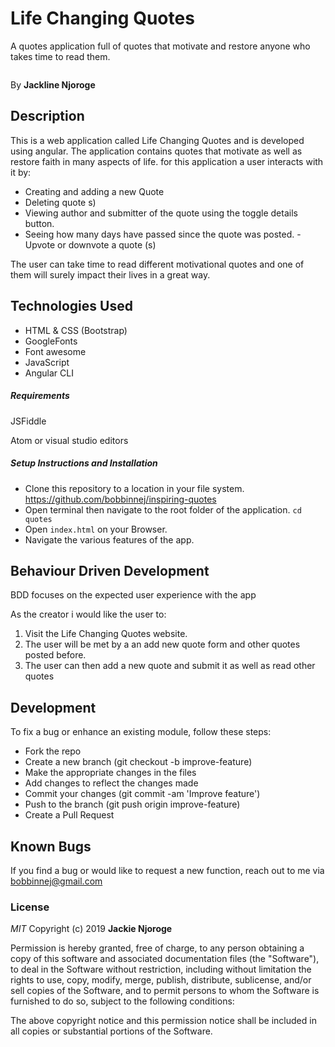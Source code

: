 # Life Changing Quotes

A quotes application full of quotes that motivate and restore anyone who takes time to read them. 

<img src="/assets/quotes.png" alt="">

By **Jackline Njoroge**

## Description
This is a web application called Life Changing Quotes and is developed using angular. The application contains quotes that motivate as well as restore faith in many aspects of life. for this application a user interacts with it by:
- Creating and adding a new Quote
- Deleting quote s)
- Viewing author and submitter of the quote using the toggle details button.
- Seeing how many days have passed since the quote was posted.
-Upvote or downvote a quote (s)

The user can take time to read different motivational quotes and one of them will surely impact their lives in a great way.

## Technologies Used

- HTML & CSS (Bootstrap)
- GoogleFonts
- Font awesome
- JavaScript 
- Angular CLI



##### Requirements

JSFiddle 

Atom or visual studio editors

##### Setup Instructions and Installation

- Clone this repository to a location in your file system.  https://github.com/bobbinnej/inspiring-quotes
- Open terminal then navigate to the root folder of the application. `cd quotes`
- Open `index.html` on your Browser.
- Navigate the various features of the app.


## Behaviour Driven Development


BDD focuses on the expected user experience with the app

As the creator i would like the user to:

1. Visit the Life Changing Quotes website.
2. The user will be met by a an add new quote form and other quotes posted before.
3. The user can then add a new quote and submit it as well as read other quotes




## Development

To fix a bug or enhance an existing module, follow these steps:
- Fork the repo
- Create a new branch (git checkout -b improve-feature)
- Make the appropriate changes in the files
- Add changes to reflect the changes made
- Commit your changes (git commit -am 'Improve feature')
- Push to the branch (git push origin improve-feature)
- Create a Pull Request


## Known Bugs

If you find a bug or would like to request a new function, reach out to me via bobbinnej@gmail.com



### License

*MIT*
Copyright (c) 2019 **Jackie Njoroge**

Permission is hereby granted, free of charge, to any person obtaining a copy of this software and associated documentation files (the "Software"), to deal in the Software without restriction, including without limitation the rights to use, copy, modify, merge, publish, distribute, sublicense, and/or sell copies of the Software, and to permit persons to whom the Software is furnished to do so, subject to the following conditions:

The above copyright notice and this permission notice shall be included in all copies or substantial portions of the Software.
